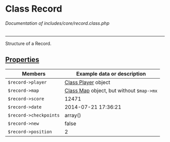 # Class Record
###### Documentation of includes/core/record.class.php


***


Structure of a Record.



## [Properties](_#Properties)


| Members								| Example data or description
|-----------------------------------------------------------------------|----------------------------
| `$record->player`							| [Class Player](/development/classes/player.php) object
| `$record->map`							| [Class Map](/development/classes/map.php) object, but without `$map->mx`
| `$record->score`							| 12471
| `$record->date`							| 2014-07-21 17:36:21
| `$record->checkpoints`						| array()
| `$record->new`							| false
| `$record->position`							| 2
